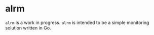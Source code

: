 alrm
====

`alrm` is a work in progress. `alrm` is intended to be a simple monitoring
solution written in Go.
